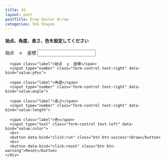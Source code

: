 ```yaml
---
title: d3
layout: post
postTitle: Draw Vector Arrow
categories: SVG Shapes
---
```


<div class="row">
  <div class="col-sm-6">
    <div id="svg01"></div>
  </div>
  <div class="col-sm-6">
    <h4>始点、角度、長さ、色を設定してください</h4>
    <div class="btn-group-vertical">
      <span class="label">始点　ｘ　座標</span>
      <input type="number" class="form-control text-right" data-bind="value:xPos">

      <span class="label">始点　ｙ　座標</span>
      <input type="number" class="form-control text-right" data-bind="value:yPos">

      <span class="label">角度</span>
      <input type="number" class="form-control text-right" data-bind="value:angle">

      <span class="label">長さ</span>
      <input type="number" class="form-control text-right" data-bind="value:length">

      <span class="label">色</span>
      <input type="text" class="form-control text-left" data-bind="value:color">
      <br>
      <button data-bind="click:run" class="btn btn-success">Draw</button>
      <br>
      <button data-bind="click:reset" class="btn btn-warning">Reset</button>
    </div>      
  </div>
</div>

<script src="http://d3js.org/d3.v3.min.js"></script>
<script src="{{site.url}}/js/knockout-3.1.0.js" charset="utf-8"></script>

<script type="text/javascript">
/**
  ApplicationViewModel
**/
function AppViewModel() {

  // ko variables
  this.xPos = ko.observable(0);
  this.yPos = ko.observable(0);
  this.angle = ko.observable(0);
  this.length = ko.observable(100);
  this.color = ko.observable("#f00");

  // Point Object
  function Point(x, y){
    this.x = x;
    this.y = y;
    return this;
  };

  var pi = Math.PI;
  var aDegree = pi/180;

  var endPoint = new Point(0,0);

  var width = 500,
     height = 500;


  var xScale = d3.scale.linear()
                       .domain([-200,200])
                       .range([50,450]);
  
  var yScale = d3.scale.linear()
                       .domain([200,-200])
                       .range([50,450]);                       

  var x0 = y0 = 0;
  /* ベクトル線　描画関数　*/
  function drawVector(svg,x0,y0,angles,length,color,name){
    console.log(name);
    var vectorData = [];
    var radians = angles * aDegree;
    var radians1 = pi + radians + pi/6;
    var radians2 = pi + radians - pi/6;

    // 終点の座標
    endPoint.x = Math.floor(Math.cos(radians)*length)+x0;
    endPoint.y = Math.floor(Math.sin(radians)*length)+y0;

    vectorData.push(new Point(x0,y0));
    vectorData.push(new Point(endPoint.x,endPoint.y));
    vectorData.push(new Point(
      endPoint.x+Math.floor(Math.cos(radians1)*10),
      endPoint.y+Math.floor(Math.sin(radians1)*10)
      ));
    vectorData.push(new Point(endPoint.x,endPoint.y));
    vectorData.push(new Point(
      endPoint.x+Math.floor(Math.cos(radians2)*10),
      endPoint.y+Math.floor(Math.sin(radians2)*10)
      ));

    var vectorArrow = d3.svg.line()
        .x(function(d) { return xScale(d.x); })
        .y(function(d) { return yScale(d.y); })
        .interpolate("linear");

    svg.append("path")
          .attr("d", vectorArrow(vectorData))
          .attr("stroke", function(){return color})
          .attr("class","vector")
          .attr("stroke-width", 2)
          .attr("fill", "none");   
 
    /* texts */  
 //   var delta = Math.abs(angles) <= 90 ? 10 : -10;  
    var delta = 0;
 
    svg.append("text")
      .attr("class","text")
      .attr("x",function(){
        return xScale(Math.floor(Math.cos(radians)*length/2)+x0)
      })
      .attr("y",function(d){
        return yScale(Math.floor(Math.sin(radians)*length/2)+y0)
      })
      .text(name)
      .attr("stroke","#fff")
      .attr("font-size","16px")
      .style("fill","white");   

   svg.append("text")
      .attr("class","text")
      .attr("x",function(){
        return xScale(Math.floor(Math.cos(radians)*length/2)+x0-3)
      })
      .attr("y",function(d){
        return yScale(Math.floor(Math.sin(radians)*length/2)+y0+10)
      })
      .text("→")
      .attr("stroke","#fff")
      .attr("font-size","16px")
      .style("fill","white");   


  };


/**
  2-dimentional vectors
*/

  var svg01 = d3.select("#svg01")
                .append("svg")
                .attr("height",height)
                .attr("width",width);
 

  /* draw grids */
  var gridsData = [-200,-150,-100,-50,50,100,150,200]; 

  svg01.selectAll(".xgrids")
        .data(gridsData)
        .enter()
        .append("line")
        .attr("x1",function(d){return xScale(d);})
        .attr("y1",function(d){return yScale(200);})
        .attr("x2",function(d){return xScale(d);})
        .attr("y2",function(d){return yScale(-200);})
        .attr("class","xgrids")
        .attr("stroke", function(){return "#666"})
        .attr("stroke-width", 1)
        .attr("opacity",10)
        .attr("fill", "none");   

  svg01.selectAll(".ygrids")
        .data(gridsData)
        .enter()
        .append("line")
        .attr("x1",function(d){return xScale(200);})
        .attr("y1",function(d){return yScale(d);})
        .attr("x2",function(d){return xScale(-200);})
        .attr("y2",function(d){return yScale(d);})
        .attr("class","ygrids")
        .attr("stroke", function(){return "#666"})
        .attr("stroke-width", 1)
        .attr("opacity",10)
        .attr("fill", "none");   
        
  //軸生成
  var xAxis = d3.svg.axis()
                   .scale(xScale)
                   .tickValues([-200,-100,100,200]);
  var yAxis = d3.svg.axis()
                   .scale(yScale)
                   .orient(["left"])
                  .tickValues([-200,-100,0,100,200]);
                  
  typeof(xAxis);
  typeof(yAxis);

  //　軸グループ生成し軸関数を呼ぶ
  var xAxisGroup = svg01.append("g")
          .attr("transform","translate(0,"+ yScale(0)+")")
          .attr("stroke","white")
          .attr("stroke-width","1")
          .style("fill","none")
          .call(xAxis);

  var yAxisGroup = svg01.append("g")
            .attr("transform","translate(" + xScale(0) + ",0)")
            .attr("stroke","white")
            .attr("stroke-width","1")
            .style("fill","none")
            .call(yAxis);


  this.run = function(){
    drawVector(svg01,
              parseInt(this.xPos()),
              parseInt(this.yPos()),
              parseInt(this.angle()),
              parseInt(this.length()),
              this.color(),
              "v");
/*
    drawVector(svg01,
      endPoint.x,
      endPoint.y,
      Math.floor(Math.random()*180),
      Math.floor(Math.random()* 100) ,
      "aqua",
      "b");

    drawVector(svg01,
      endPoint.x,
      endPoint.y,
      Math.floor(Math.random()*180),
      Math.floor(Math.random()* 100) ,
      "gold",
      "c");
*/

  };

  this.reset = function(){

    svg01.selectAll(".vector")
        .remove();
    svg01.selectAll(".text")
        .remove();

  };
  
};

// Activates knockout.js
ko.applyBindings(new AppViewModel());

</script>
